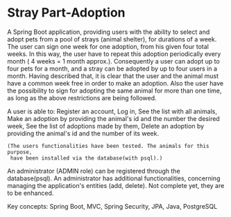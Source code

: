 # Stray Part-Adoption

A Spring Boot application, providing users with the ability to select and adopt pets from a pool of strays (animal shelter),
for durations of a week. The user can sign one week for one adoption, from his given four total weeks.
In this way, the user have to repeat this adoption periodically every month ( 4 weeks = 1 month approx.).
Consequently a user can adopt up to four pets for a month, and a stray can be adopted by up to four users in a month.
Having described that, it is clear that the user and the animal must have a common week free in order to make an adoption.
Also the user have the possibility to sign for adopting the same animal for more than one time, as long as
the above restrictions are being followed.


A user is able to: Register an account,
		   Log in,
		   See the list with all animals,
		   Make an adoption by providing the animal's id and the number the desired week,
		   See the list of adoptions made by them,
		   Delete an adoption by providing the animal's id and the number of its week.

	(The users functionalities have been tested. The animals for this purpose,
	 have been installed via the database(with psql).)


An administrator (ADMIN role) can be registered through the database(psql).
An administrator has additional functionalities, concerning managing the application's
entities (add, delete). Not complete yet, they are to be enhanced.


Key concepts: Spring Boot, MVC, Spring Security, JPA, Java, PostgreSQL
